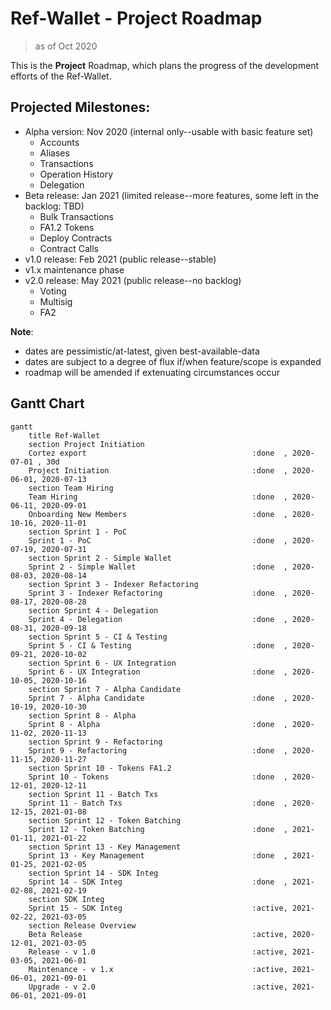 # Ref-Wallet - Project Roadmap

> as of Oct 2020

This is the **Project** Roadmap, which plans the progress of the development efforts of the Ref-Wallet.

## Projected Milestones:

 * Alpha version: Nov 2020 (internal only--usable with basic feature set)
     * Accounts
     * Aliases
     * Transactions
     * Operation History
     * Delegation
 * Beta release: Jan 2021 (limited release--more features, some left in the backlog: TBD)
     * Bulk Transactions
     * FA1.2 Tokens
     * Deploy Contracts
     * Contract Calls
 * v1.0 release: Feb 2021 (public release--stable)
 * v1.x maintenance phase
 * v2.0 release: May 2021 (public release--no backlog)
     * Voting
     * Multisig
     * FA2

 **Note**:

  * dates are pessimistic/at-latest, given best-available-data
  * dates are subject to a degree of flux if/when feature/scope is expanded
  * roadmap will be amended if extenuating circumstances occur

## Gantt Chart

```mermaid
gantt
    title Ref-Wallet
    section Project Initiation
    Cortez export                                     :done  , 2020-07-01 , 30d
    Project Initiation                                :done  , 2020-06-01, 2020-07-13
    section Team Hiring
    Team Hiring                                       :done  , 2020-06-11, 2020-09-01
    Onboarding New Members                            :done  , 2020-10-16, 2020-11-01
    section Sprint 1 - PoC
    Sprint 1 - PoC                                    :done  , 2020-07-19, 2020-07-31
    section Sprint 2 - Simple Wallet
    Sprint 2 - Simple Wallet                          :done  , 2020-08-03, 2020-08-14
    section Sprint 3 - Indexer Refactoring
    Sprint 3 - Indexer Refactoring                    :done  , 2020-08-17, 2020-08-28
    section Sprint 4 - Delegation
    Sprint 4 - Delegation                             :done  , 2020-08-31, 2020-09-18
    section Sprint 5 - CI & Testing
    Sprint 5 - CI & Testing                           :done  , 2020-09-21, 2020-10-02
    section Sprint 6 - UX Integration
    Sprint 6 - UX Integration                         :done  , 2020-10-05, 2020-10-16
    section Sprint 7 - Alpha Candidate
    Sprint 7 - Alpha Candidate                        :done  , 2020-10-19, 2020-10-30
    section Sprint 8 - Alpha
    Sprint 8 - Alpha                                  :done  , 2020-11-02, 2020-11-13
    section Sprint 9 - Refactoring
    Sprint 9 - Refactoring                            :done  , 2020-11-15, 2020-11-27
    section Sprint 10 - Tokens FA1.2
    Sprint 10 - Tokens                                :done  , 2020-12-01, 2020-12-11
    section Sprint 11 - Batch Txs
    Sprint 11 - Batch Txs                             :done  , 2020-12-15, 2021-01-08
    section Sprint 12 - Token Batching
    Sprint 12 - Token Batching                        :done  , 2021-01-11, 2021-01-22
    section Sprint 13 - Key Management
    Sprint 13 - Key Management                        :done  , 2021-01-25, 2021-02-05
    section Sprint 14 - SDK Integ
    Sprint 14 - SDK Integ                             :done  , 2021-02-08, 2021-02-19
    section SDK Integ
    Sprint 15 - SDK Integ                             :active, 2021-02-22, 2021-03-05
    section Release Overview
    Beta Release                                      :active, 2020-12-01, 2021-03-05
    Release - v 1.0                                   :active, 2021-03-05, 2021-06-01
    Maintenance - v 1.x                               :active, 2021-06-01, 2021-09-01
    Upgrade - v 2.0                                   :active, 2021-06-01, 2021-09-01
```

